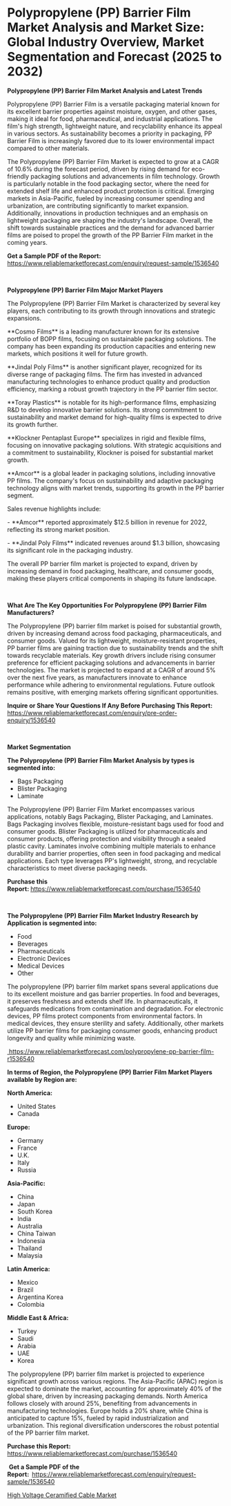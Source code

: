 <p><h1>Polypropylene (PP) Barrier Film Market Analysis and Market Size: Global Industry Overview, Market Segmentation and Forecast (2025 to 2032)</h1></p><p><strong>Polypropylene (PP) Barrier Film Market Analysis and Latest Trends</strong></p>
<p><p>Polypropylene (PP) Barrier Film is a versatile packaging material known for its excellent barrier properties against moisture, oxygen, and other gases, making it ideal for food, pharmaceutical, and industrial applications. The film's high strength, lightweight nature, and recyclability enhance its appeal in various sectors. As sustainability becomes a priority in packaging, PP Barrier Film is increasingly favored due to its lower environmental impact compared to other materials.</p><p>The Polypropylene (PP) Barrier Film Market is expected to grow at a CAGR of 10.6% during the forecast period, driven by rising demand for eco-friendly packaging solutions and advancements in film technology. Growth is particularly notable in the food packaging sector, where the need for extended shelf life and enhanced product protection is critical. Emerging markets in Asia-Pacific, fueled by increasing consumer spending and urbanization, are contributing significantly to market expansion. Additionally, innovations in production techniques and an emphasis on lightweight packaging are shaping the industry's landscape. Overall, the shift towards sustainable practices and the demand for advanced barrier films are poised to propel the growth of the PP Barrier Film market in the coming years.</p></p>
<p><strong>Get a Sample PDF of the Report:&nbsp;</strong> <a href="https://www.reliablemarketforecast.com/enquiry/request-sample/1536540?utm_campaign=1108&utm_medium=2&utm_source=Github&utm_content=ia&utm_term=02022025&utm_id=polypropylene-pp-barrier-film">https://www.reliablemarketforecast.com/enquiry/request-sample/1536540</a></p>
<p>&nbsp;</p>
<p><strong>Polypropylene (PP) Barrier Film Major Market Players</strong></p>
<p><p>The Polypropylene (PP) Barrier Film Market is characterized by several key players, each contributing to its growth through innovations and strategic expansions. </p><p>**Cosmo Films** is a leading manufacturer known for its extensive portfolio of BOPP films, focusing on sustainable packaging solutions. The company has been expanding its production capacities and entering new markets, which positions it well for future growth.</p><p>**Jindal Poly Films** is another significant player, recognized for its diverse range of packaging films. The firm has invested in advanced manufacturing technologies to enhance product quality and production efficiency, marking a robust growth trajectory in the PP barrier film sector.</p><p>**Toray Plastics** is notable for its high-performance films, emphasizing R&D to develop innovative barrier solutions. Its strong commitment to sustainability and market demand for high-quality films is expected to drive its growth further.</p><p>**Klockner Pentaplast Europe** specializes in rigid and flexible films, focusing on innovative packaging solutions. With strategic acquisitions and a commitment to sustainability, Klockner is poised for substantial market growth.</p><p>**Amcor** is a global leader in packaging solutions, including innovative PP films. The company's focus on sustainability and adaptive packaging technology aligns with market trends, supporting its growth in the PP barrier segment.</p><p>Sales revenue highlights include:</p><p>- **Amcor** reported approximately $12.5 billion in revenue for 2022, reflecting its strong market position.</p><p>- **Jindal Poly Films** indicated revenues around $1.3 billion, showcasing its significant role in the packaging industry.</p><p>The overall PP barrier film market is projected to expand, driven by increasing demand in food packaging, healthcare, and consumer goods, making these players critical components in shaping its future landscape.</p></p>
<p>&nbsp;</p>
<p><strong>What Are The Key Opportunities For Polypropylene (PP) Barrier Film Manufacturers?</strong></p>
<p><p>The Polypropylene (PP) barrier film market is poised for substantial growth, driven by increasing demand across food packaging, pharmaceuticals, and consumer goods. Valued for its lightweight, moisture-resistant properties, PP barrier films are gaining traction due to sustainability trends and the shift towards recyclable materials. Key growth drivers include rising consumer preference for efficient packaging solutions and advancements in barrier technologies. The market is projected to expand at a CAGR of around 5% over the next five years, as manufacturers innovate to enhance performance while adhering to environmental regulations. Future outlook remains positive, with emerging markets offering significant opportunities.</p></p>
<p><strong>Inquire or Share Your Questions If Any Before Purchasing This Report:</strong> <a href="https://www.reliablemarketforecast.com/enquiry/pre-order-enquiry/1536540?utm_campaign=1108&utm_medium=2&utm_source=Github&utm_content=ia&utm_term=02022025&utm_id=polypropylene-pp-barrier-film">https://www.reliablemarketforecast.com/enquiry/pre-order-enquiry/1536540</a></p>
<p>&nbsp;</p>
<p><strong>Market Segmentation</strong></p>
<p><strong>The Polypropylene (PP) Barrier Film Market Analysis by types is segmented into:</strong></p>
<p><ul><li>Bags Packaging</li><li>Blister Packaging</li><li>Laminate</li></ul></p>
<p><p>The Polypropylene (PP) Barrier Film Market encompasses various applications, notably Bags Packaging, Blister Packaging, and Laminates. Bags Packaging involves flexible, moisture-resistant bags used for food and consumer goods. Blister Packaging is utilized for pharmaceuticals and consumer products, offering protection and visibility through a sealed plastic cavity. Laminates involve combining multiple materials to enhance durability and barrier properties, often seen in food packaging and medical applications. Each type leverages PP's lightweight, strong, and recyclable characteristics to meet diverse packaging needs.</p></p>
<p><strong>Purchase this Report:&nbsp;</strong><a href="https://www.reliablemarketforecast.com/purchase/1536540?utm_campaign=1108&utm_medium=2&utm_source=Github&utm_content=ia&utm_term=02022025&utm_id=polypropylene-pp-barrier-film">https://www.reliablemarketforecast.com/purchase/1536540</a></p>
<p>&nbsp;</p>
<p><strong>The Polypropylene (PP) Barrier Film Market Industry Research by Application is segmented into:</strong></p>
<p><ul><li>Food</li><li>Beverages</li><li>Pharmaceuticals</li><li>Electronic Devices</li><li>Medical Devices</li><li>Other</li></ul></p>
<p><p>The polypropylene (PP) barrier film market spans several applications due to its excellent moisture and gas barrier properties. In food and beverages, it preserves freshness and extends shelf life. In pharmaceuticals, it safeguards medications from contamination and degradation. For electronic devices, PP films protect components from environmental factors. In medical devices, they ensure sterility and safety. Additionally, other markets utilize PP barrier films for packaging consumer goods, enhancing product longevity and quality while minimizing waste.</p></p>
<p><a href="https://www.reliablemarketforecast.com/polypropylene-pp-barrier-film-r1536540?utm_campaign=1108&utm_medium=2&utm_source=Github&utm_content=ia&utm_term=02022025&utm_id=polypropylene-pp-barrier-film">&nbsp;https://www.reliablemarketforecast.com/polypropylene-pp-barrier-film-r1536540</a></p>
<p><strong>In terms of Region, the Polypropylene (PP) Barrier Film Market Players available by Region are:</strong></p>
<p>
    <p> <strong> North America: </strong>
        <ul>
            <li>United States</li>
            <li>Canada</li>
        </ul>
        </p> 
    <p> <strong> Europe: </strong>
        <ul>
            <li>Germany</li>
            <li>France</li>
            <li>U.K.</li>
            <li>Italy</li>
            <li>Russia</li>
        </ul>
        </p> 
    <p> <strong> Asia-Pacific: </strong>
        <ul>
            <li>China</li>
            <li>Japan</li>
            <li>South Korea</li>
            <li>India</li>
            <li>Australia</li>
            <li>China Taiwan</li>
            <li>Indonesia</li>
            <li>Thailand</li>
            <li>Malaysia</li>
        </ul>
        </p> 
    <p> <strong> Latin America: </strong>
        <ul>
            <li>Mexico</li>
            <li>Brazil</li>
            <li>Argentina Korea</li>
            <li>Colombia</li>
        </ul>
        </p> 
    <p> <strong> Middle East & Africa: </strong>
        <ul>
            <li>Turkey</li>
            <li>Saudi</li>
            <li>Arabia</li>
            <li>UAE</li>
            <li>Korea</li>
        </ul>
    </p>
    </p>
<p><p>The polypropylene (PP) barrier film market is projected to experience significant growth across various regions. The Asia-Pacific (APAC) region is expected to dominate the market, accounting for approximately 40% of the global share, driven by increasing packaging demands. North America follows closely with around 25%, benefiting from advancements in manufacturing technologies. Europe holds a 20% share, while China is anticipated to capture 15%, fueled by rapid industrialization and urbanization. This regional diversification underscores the robust potential of the PP barrier film market.</p></p>
<p><strong>Purchase this Report: </strong><a href="https://www.reliablemarketforecast.com/purchase/1536540?utm_campaign=1108&utm_medium=2&utm_source=Github&utm_content=ia&utm_term=02022025&utm_id=polypropylene-pp-barrier-film">https://www.reliablemarketforecast.com/purchase/1536540</a></p>
<p>&nbsp;<strong>Get a Sample PDF of the Report:&nbsp;&nbsp;</strong><a href="https://www.reliablemarketforecast.com/enquiry/request-sample/1536540?utm_campaign=1108&utm_medium=2&utm_source=Github&utm_content=ia&utm_term=02022025&utm_id=polypropylene-pp-barrier-film">https://www.reliablemarketforecast.com/enquiry/request-sample/1536540</a></p>
<p><strong></strong></p>
<p><p><a href="https://github.com/CliffMedina6/Market-Research-Report-List-7/blob/main/high-voltage-ceramified-cable-market.md?utm_campaign=1108&utm_medium=2&utm_source=Github&utm_content=ia&utm_term=02022025&utm_id=polypropylene-pp-barrier-film">High Voltage Ceramified Cable Market</a></p></p>